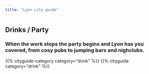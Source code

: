 ```yaml
---
title: "Lyon city guide"
---
```


## Drinks / Party

### When the work stops the party begins and Lyon has you covered, from cosy pubs to jumping bars and nighclubs.

{{% cityguide-category category="drink" %}}
{{% cityguide category="drink" %}}
